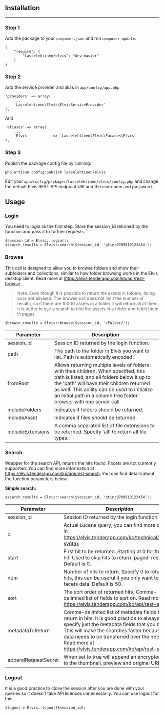## Installation
------------

### Step 1

Add the package to your `composer.json` and run `composer update`.

    {
        "require": {
            "lasselehtinen/elvis": "dev-master"
        }
    }

### Step 2

Add the service provider and alias in `app/config/app.php`:
    
	'providers' => array(
        ...
        'Lasselehtinen\Elvis\ElvisServiceProvider'
    ),
    
And

    'aliases' => array(
        ...
        'Elvis'			  => 'Lasselehtinen\Elvis\Facades\Elvis'
    ),

### Step 3
Publish the package config file by running:

    php artisan config:publish lasselehtinen/elvis
    
Edit your `app/config/packages/lasselehtinen/elvis/config.php` and change the default Elvis REST API endpoint URI and the username and password.

## Usage

### Login
You need to login as the first step. Store the session_id returned by the function and pass it to further requests.

    $session_id = Elvis::login();
    $search_results = Elvis::search($session_id, 'gtin:9789510123454');

### Browse
This call is designed to allow you to browse folders and show their subfolders and collections, similar to how folder browsing works in the Elvis desktop client. Read more at https://elvis.tenderapp.com/kb/api/rest-browse.

> Note: Even though it is possible to return the assets in folders, doing so is not advised. The browse call does not limit the number of results, so if there are 10000 assets in a folder it will return all of them. It is better to use a search to find the assets in a folder and fetch them in pages.

    $browse_results = Elvis::browse($session_id, '/Folder/');

Parameter | Description
--------- | -----------
session_id| Session ID returned by the login function.
path | The path to the folder in Elvis you want to list. Path is automatically encoded.
fromRoot | Allows returning multiple levels of folders with their children. When specified, this path is listed, and all folders below it up to the 'path' will have their children returned as well. This ability can be used to initialize an initial path in a column tree folder browser with one server call.
includeFolders | Indicates if folders should be returned.
includeAsset | Indicates if files should be returned.
includeExtensions | A comma separated list of file extensions to be returned. Specify 'all' to return all file types.
			
### Search
Wrapper for the search API, returns the hits found. Facets are not currently supported. You can find more information at https://elvis.tenderapp.com/kb/api/rest-search. You can find details about the function parameters below.

**Simple search:**

    $search_results = Elvis::search($session_id, 'gtin:9789510123454');

Parameter | Description
--------- | -----------
session_id| Session ID returned by the login function.
q | Actual Lucene query, you can find more details in https://elvis.tenderapp.com/kb/technical/query-syntax
start | First hit to be returned. Starting at 0 for the first hit. Used to skip hits to return 'paged' results. Default is 0.
num | Number of hits to return. Specify 0 to return no hits, this can be useful if you only want to fetch facets data. Default is 50.
sort | The sort order of returned hits. Comma-delimited list of fields to sort on. Read more at https://elvis.tenderapp.com/kb/api/rest-search
metadataToReturn | Comma-delimited list of metadata fields to return in hits. It is good practice to always specify just the metadata fields that you need. This will make the searches faster because less data needs to be transferred over the network. Read more at https://elvis.tenderapp.com/kb/api/rest-search
appendRequestSecret | When set to true will append an encrypted code to the thumbnail, preview and original URLs.

### Logout
It is a good practice to close the session after you are done with your queries so it doesn't take API licences unnecessarily. You can use logout for this.

    $logout = Elvis::logout($session_id);
   

